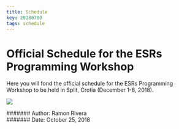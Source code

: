 ```yaml
---
title: Schedule
key: 20180700
tags: schedule
---
```



# Official Schedule for the ESRs Programming Workshop  

Here you will fond the official schedule for the ESRs Programming Workshop to be held in Split, Crotia (December 1-8, 2018).  


![](https://i.imgur.com/KMVYY8O.png)  


####### Author: Ramon Rivera  
####### Date: October 25, 2018  
